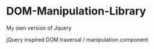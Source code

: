 # DOM-Manipulation-Library

My own version of Jquery

jQuery inspired DOM traversal / manipulation component

